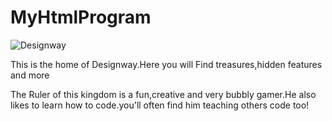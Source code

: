 # MyHtmlProgram
![Designway](https://github.com/saiprasadNaik/MyHtmlProgram/assets/139034509/df430e3c-5ef0-4f22-8d0a-4400b52383f9)


This is the home of Designway.Here you will Find treasures,hidden features and more

The Ruler of this kingdom is a fun,creative and very bubbly gamer.He also likes to learn how to code.you'll often find him teaching others code too!
